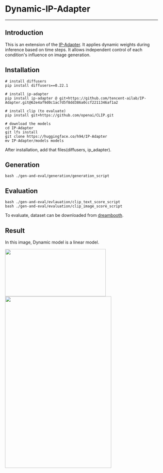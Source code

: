 # Dynamic-IP-Adapter
---
## Introduction
This is an extension of the [IP-Adapter](https://github.com/tencent-ailab/IP-Adapter).
It applies dynamic weights during inference based on time steps.
It allows independent control of each condition's influence on image generation.

## Installation
```
# install diffusers
pip install diffusers==0.22.1

# install ip-adapter
pip install ip-adapter @ git+https://github.com/tencent-ailab/IP-Adapter.git@62e4af9d0c1ac7d5f8dd386a0ccf2211346af1a2

# install clip (to evaluate)
pip install git+https://github.com/openai/CLIP.git

# download the models
cd IP-Adapter
git lfs install
git clone https://huggingface.co/h94/IP-Adapter
mv IP-Adapter/models models
```
After installation, add that files(diffusers, ip_adapter).
## Generation
```
bash ./gen-and-eval/generation/generation_script
```
## Evaluation
```
bash ./gen-and-eval/evlauation/clip_text_score_script
bash ./gen-and-eval/evaluation/clip_image_score_script
```
To evaluate, dataset can be downloaded from [dreambooth](https://github.com/google/dreambooth).

## Result
In this image, Dynamic model is a linear model.

<img src="https://github.com/user-attachments/assets/20abecac-7898-4fa3-96de-5e8f71ad3c4c" width="332" height="156"/>









<img src="https://github.com/user-attachments/assets/e7375bab-d5a9-4659-934d-da95d899b165" width="350" height="566"/>

